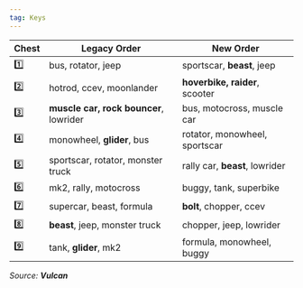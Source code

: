 ```yaml
---
tag: Keys
---
```

Chest | Legacy Order | New Order
-- | -- | --
1️⃣ | bus, rotator, jeep | sportscar, **beast**, jeep
2️⃣ | hotrod, ccev, moonlander | **hoverbike, raider**, scooter
3️⃣ | **muscle car, rock bouncer**, lowrider | bus, motocross, muscle car
4️⃣ | monowheel, **glider**, bus | rotator, monowheel, sportscar
5️⃣ | sportscar, rotator, monster truck | rally car, **beast**, lowrider
6️⃣ | mk2, rally, motocross | buggy, tank, superbike
7️⃣ | supercar, beast, formula | **bolt**, chopper, ccev
8️⃣ | **beast**, jeep, monster truck | chopper, jeep, lowrider
9️⃣ | tank, **glider**, mk2 | formula, monowheel, buggy

*Source: **Vulcan***
